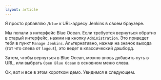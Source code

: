 ```yaml
---
layout: article
---
```

Я просто добавляю `/blue` к URL-адресу Jenkins в своем браузере.

Мы попали в интерфейс Blue Ocean. Если требуется вернуться обратно в старый интерфейс, нажми на кнопку `Administration`. Это приведет тебя в пункт `Manage Jenkins`. Альтернативно, нажми на значок выхода (тот что слева от `logout`), это ведет в классический дэшборд.

Затем, чтобы вернуться в Blue Ocean, можно вновь добавить путь в URL, или выбрать `Open Blue Ocean` в основном меню слева.

Ок, вот и все в этом коротком демо. Увидимся в следующем.
